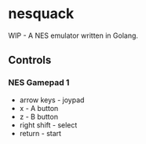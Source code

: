 # nesquack
WIP - A NES emulator written in Golang.

## Controls
### NES Gamepad 1
* arrow keys - joypad
* x - A button
* z - B button
* right shift - select
* return - start
